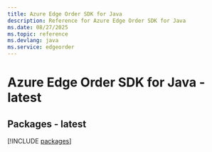 ```yaml
---
title: Azure Edge Order SDK for Java
description: Reference for Azure Edge Order SDK for Java
ms.date: 08/27/2025
ms.topic: reference
ms.devlang: java
ms.service: edgeorder
---
```

# Azure Edge Order SDK for Java - latest
## Packages - latest
[!INCLUDE [packages](edge-order-index.md)]